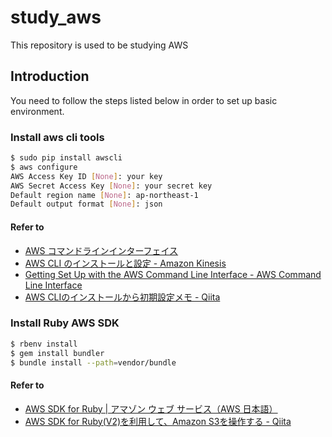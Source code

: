 # study_aws

This repository is used to be studying AWS

## Introduction

You need to follow the steps listed below in order to set up basic environment.

### Install aws cli tools

```sh
$ sudo pip install awscli
$ aws configure
AWS Access Key ID [None]: your key
AWS Secret Access Key [None]: your secret key
Default region name [None]: ap-northeast-1
Default output format [None]: json
```

#### Refer to

* [AWS コマンドラインインターフェイス](https://aws.amazon.com/jp/cli/)
* [AWS CLI のインストールと設定 - Amazon Kinesis](http://docs.aws.amazon.com/ja_jp/kinesis/latest/dev/kinesis-tutorial-cli-installation.html)
* [Getting Set Up with the AWS Command Line Interface - AWS Command Line Interface](http://docs.aws.amazon.com/cli/latest/userguide/cli-chap-getting-set-up.html#cli-signup)
* [AWS CLIのインストールから初期設定メモ - Qiita](http://qiita.com/n0bisuke/items/1ea245318283fa118f4a)

### Install Ruby AWS SDK

```sh
$ rbenv install
$ gem install bundler
$ bundle install --path=vendor/bundle
```

#### Refer to

* [AWS SDK for Ruby | アマゾン ウェブ サービス（AWS 日本語）](https://aws.amazon.com/jp/sdk-for-ruby/)
* [AWS SDK for Ruby(V2)を利用して、Amazon S3を操作する - Qiita](http://qiita.com/itayan/items/112f23cbff13e49cdb53)
